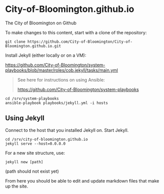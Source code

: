 City-of-Bloomington.github.io
=============================

The City of Bloomington on Github

To make changes to this content, start with a clone of the repository:

    git clone https://github.com/City-of-Bloomington/City-of-Bloomington.github.io.git

Install Jekyll (either locally or on a VM):

https://github.com/City-of-Bloomington/system-playbooks/blob/master/roles/cob.jekyll/tasks/main.yml

> See here for instructions on using Ansible:
>
> https://github.com/City-of-Bloomington/system-playbooks

    cd /srv/system-playbooks
    ansible-playbook playbooks/jekyll.yml -i hosts

Using Jekyll
-----------------

Connect to the host that you installed Jekyll on. Start Jekyll.

    cd /srv/city-of-bloomington.github.io
    jekyll serve --host=0.0.0.0
    
For a new site structure, use:

    jekyll new [path]
    
(path should not exist yet)

From here you should be able to edit and update markdown files that make up the site.

